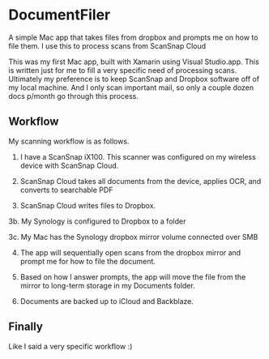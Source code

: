 # DocumentFiler
A simple Mac app that takes files from dropbox and prompts me on how to file them. I use this to process scans from ScanSnap Cloud

This was my first Mac app, built with Xamarin using Visual Studio.app. This is written just for me to fill a very specific need of processing scans. Ultimately my preference is to keep ScanSnap and Dropbox software off of my local machine. And I only scan important mail, so only a couple dozen docs p/month go through this process.

## Workflow

My scanning workflow is as follows.

1. I have a ScanSnap iX100. This scanner was configured on my wireless device with ScanSnap Cloud.

2. ScanSnap Cloud takes all documents from the device, applies OCR, and converts to searchable PDF

3. ScanSnap Cloud writes files to Dropbox.

3b. My Synology is configured to Dropbox to a folder

3c. My Mac has the Synology dropbox mirror volume connected over SMB

4. The app will sequentially open scans from the dropbox mirror and prompt me for how to file the document.

5. Based on how I answer prompts, the app will move the file from the mirror to long-term storage in my Documents folder.

6. Documents are backed up to iCloud and Backblaze.

## Finally

Like I said a very specific workflow :)